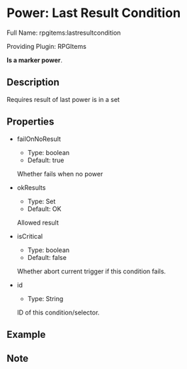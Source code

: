 # Power: Last Result Condition

<!-- This file is generated ingame by `/rpgitem gen-wiki`. -->
<!-- Please only edit between "beginCustomXXXX" and "endCustomXXXX".  -->
<!-- If you want to edit description of this power or property, -->
<!-- please edit corresponding section in "resources/lang/en_US.yml" -->

Full Name: rpgitems:lastresultcondition

Providing Plugin: RPGItems

**Is a marker power**.

<!-- beginCustomHeader -->
<!-- endCustomHeader -->

## Description

Requires result of last power is in a set
<!-- beginCustomDescription -->
<!-- endCustomDescription -->

## Properties

* failOnNoResult

  * Type: boolean
  * Default: true

  Whether fails when no power

* okResults

  * Type: Set<TriggerResult>
  * Default: OK

  Allowed result

* isCritical

  * Type: boolean
  * Default: false

  Whether abort current trigger if this condition fails.

* id

  * Type: String

  ID of this condition/selector.


<!-- beginCustomProperties -->
<!-- endCustomProperties -->

## Example

<!-- beginCustomExample -->
<!-- endCustomExample -->

## Note

<!-- beginCustomNote -->
<!-- endCustomNote -->